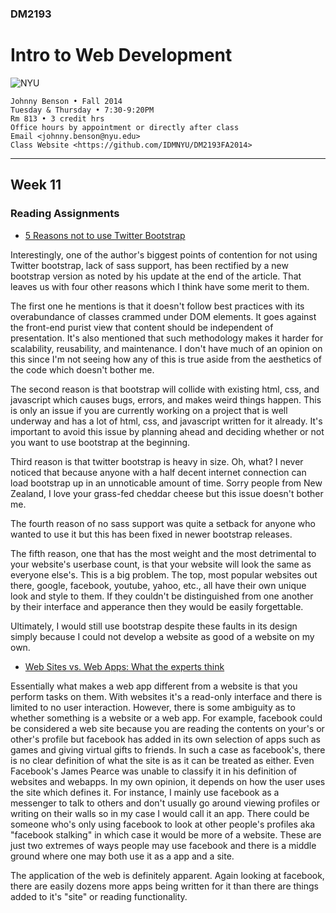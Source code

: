 ### DM2193

# Intro to Web Development

![NYU](http://j-hnnybens-n.com/capture/imami.png)

    Johnny Benson • Fall 2014
    Tuesday & Thursday • 7:30-9:20PM
    Rm 813 • 3 credit hrs
    Office hours by appointment or directly after class
    Email <johnny.benson@nyu.edu>
    Class Website <https://github.com/IDMNYU/DM2193FA2014>

---

## Week 11

### Reading Assignments
* [5 Reasons not to use Twitter Bootstrap](http://www.zingdesign.com/5-reasons-not-to-use-twitter-bootstrap)

Interestingly, one of the author's biggest points of contention for not using Twitter bootstrap, lack of sass support, has been rectified by a new bootstrap version as noted by his update at the end of the article. That leaves us with four other reasons which I think have some merit to them. 

The first one he mentions is that it doesn't follow best practices with its overabundance of classes crammed under DOM elements. It goes against the front-end purist view that content should be independent of presentation. It's also mentioned that such methodology makes it harder for scalability, reusability, and maintenance. I don't have much of an opinion on this since I'm not seeing how any of this is true aside from the aesthetics of the code which doesn't bother me.

The second reason is that bootstrap will collide with existing html, css, and javascript which causes bugs, errors, and makes weird things happen.
This is only an issue if you are currently working on a project that is well underway and has a lot of html, css, and javascript written for it already. It's important to avoid this issue by planning ahead and deciding whether or not you want to use bootstrap at the beginning.

Third reason is that twitter bootstrap is heavy in size. Oh, what? I never noticed that because anyone with a half decent internet connection can load bootstrap up in an unnoticable amount of time. Sorry people from New Zealand, I love your grass-fed cheddar cheese but this issue doesn't bother me. 

The fourth reason of no sass support was quite a setback for anyone who wanted to use it but this has been fixed in newer bootstrap releases.

The fifth reason, one that has the most weight and the most detrimental to your website's userbase count, is that your website will look the same as everyone else's. This is a big problem. The top, most popular websites out there, google, facebook, youtube, yahoo, etc., all have their own unique look and style to them. If they couldn't be distinguished from one another by their interface and apperance then they would be easily forgettable. 

Ultimately, I would still use bootstrap despite these faults in its design simply because I could not develop a website as good of a website on my own.

* [Web Sites vs. Web Apps: What the experts think](http://www.visionmobile.com/blog/2013/07/web-sites-vs-web-apps-what-the-experts-think)

Essentially what makes a web app different from a website is that you perform tasks on them. With websites it's a read-only interface and there is limited to no user interaction. However, there is some ambiguity as to whether something is a website or a web app. For example, facebook could be considered a web site because you are reading the contents on your's or other's profile but facebook has added in its own selection of apps such as games and giving virtual gifts to friends. In such a case as facebook's, there is no clear definition of what the site is as it can be treated as either. Even Facebook's James Pearce was unable to classify it in his definition of websites and webapps. In my own opinion, it depends on how the user uses the site which defines it.  For instance, I mainly use facebook as a messenger to talk to others and don't usually go around viewing profiles or writing on their walls so in my case I would call it an app. There could be someone who's only using facebook to look at other people's profiles aka "facebook stalking" in which case it would be more of a website. These are just two extremes of ways people may use facebook and there is a middle ground where one may both use it as a app and a site. 

The application of the web is definitely apparent. Again looking at facebook, there are easily dozens more apps being written for it than there are things added to it's "site" or reading functionality.
